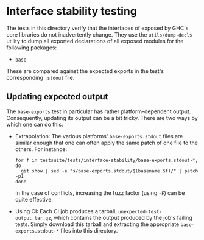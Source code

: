 # Interface stability testing

The tests in this directory verify that the interfaces of exposed by GHC's
core libraries do not inadvertently change. They use the `utils/dump-decls`
utility to dump all exported declarations of all exposed modules for the
following packages:

  * `base`

These are compared against the expected exports in the test's corresponding
`.stdout` file.


## Updating expected output

The `base-exports` test in particular has rather platform-dependent output.
Consequently, updating its output can be a bit tricky. There are two ways by
which one can do this:

 * Extrapolation: The various platforms' `base-exports.stdout` files are
   similar enough that one can often apply the same patch of one file to the
   others.  For instance:
   ```
   for f in testsuite/tests/interface-stability/base-exports.stdout-*; do
     git show | sed -e "s/base-exports.stdout/$(basename $f)/" | patch -p1
   done
   ```
   In the case of conflicts, increasing the fuzz factor (using `-F`) can be
   quite effective.

 * Using CI: Each CI job produces a tarball, `unexpected-test-output.tar.gz`,
   which contains the output produced by the job's failing tests. Simply
   download this tarball and extracting the appropriate `base-exports.stdout-*`
   files into this directory.

